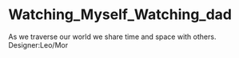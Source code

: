 # Watching_Myself_Watching_dad
As we traverse our world we share time and space with others.
Designer:Leo/Mor
